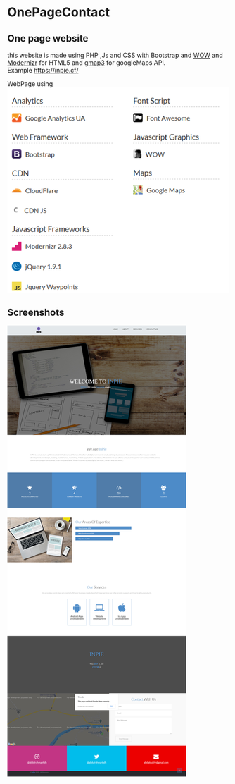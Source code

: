 # OnePageContact

## One page website
this website is made using PHP ,Js and CSS with Bootstrap and [WOW](https://github.com/matthieua/WOW) and [Modernizr](https://github.com/Modernizr/Modernizr) for HTML5 and [gmap3](https://github.com/jbdemonte/gmap3) for googleMaps APi.<br/>
Example https://inpie.cf/

WebPage using<br/>
![Alt text](/pics/framworks.png?raw=true "Page")



## Screenshots
![Alt text](/pics/InPie.jpg?raw=true "Page")
